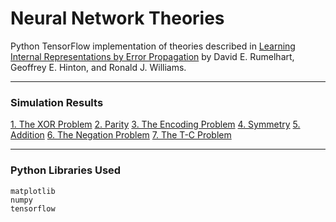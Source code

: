 # Neural Network Theories

Python TensorFlow implementation of theories described in [Learning Internal Representations by Error Propagation](https://web.stanford.edu/class/psych209a/ReadingsByDate/02_06/PDPVolIChapter8.pdf) by David E. Rumelhart, Geoffrey E. Hinton, and Ronald J. Williams.

---

### Simulation Results

[1. The XOR Problem](1.%20The%20XOR%20Problem)
[2. Parity]()
[3. The Encoding Problem]()
[4. Symmetry]()
[5. Addition]()
[6. The Negation Problem]()
[7. The T-C Problem]()

---

### Python Libraries Used

	matplotlib
	numpy
	tensorflow
